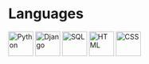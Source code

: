 # Languages
<img src="https://cdn.iconscout.com/icon/free/png-512/python-2-226051.png" alt="Python" width="50px" height="auto" /> <img src="https://static.djangoproject.com/img/logos/django-logo-positive.png" alt="Django" width="50px" height="auto" /> <img src="https://cdn-icons-png.flaticon.com/512/2772/2772128.png" alt="SQL" width="50px" height="auto" /> <img src="https://cdn1.iconfinder.com/data/icons/logotypes/32/badge-html-5-512.png" alt="HTML" width="50px" height="auto" />  <img src="https://cdn1.iconfinder.com/data/icons/logotypes/32/badge-css-3-512.png" alt="CSS" width="50px" height="auto" /> 
